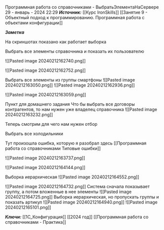 
Программная работа со справочниками - ВыбратьЭлементаНаСервере
 29 - январь - 2024  22:29 
***Источник:***  [[Курс IronSkills]] [[Занятие 9 - Объектный подход к программированию. Программная работа с объектами конфигурации]]

***Заметка*** 

На скриншотах показано как работает выборка

Выбрать все элементы справочника и показать их пользователю 

![[Pasted image 20240212162740.png]]

![[Pasted image 20240212162752.png]]

Выбрать все элементы из группы смартфоны
![[Pasted image 20240212163050.png]]
![[Pasted image 20240212162936.png]]

![[Pasted image 20240212163059.png]]

Пункт для домашнего задания
Что бы выбрать все договоры контрагентов, то нам нужен уже владелец справочника
![[Pasted image 20240212163232.png]]

Теперь смотрим для чего нам нужен отбор 

Выбрать все холодильники

Тут произошла ошибка, которую я разобрал здесь
[[Программная работа со справочниками Типовые ошибки]]  

![[Pasted image 20240212163737.png]]

![[Pasted image 20240212164144.png]]

Выборка иерархическая
![[Pasted image 20240212164552.png]]

![[Pasted image 20240212164732.png]]
Система сначала показывает группу, а потом вложенные в нее элементы
![[Pasted image 20240212164725.png]]
Выборка иерархическая, но пропускать группы и показать артикул
![[Pasted image 20240212164940.png]]
![[Pasted image 20240212165101.png]]
 
***Ключи:*** [[1С_Конфигурация]] [[2024 год]] [[Программная работа со справочниками - Практика]]